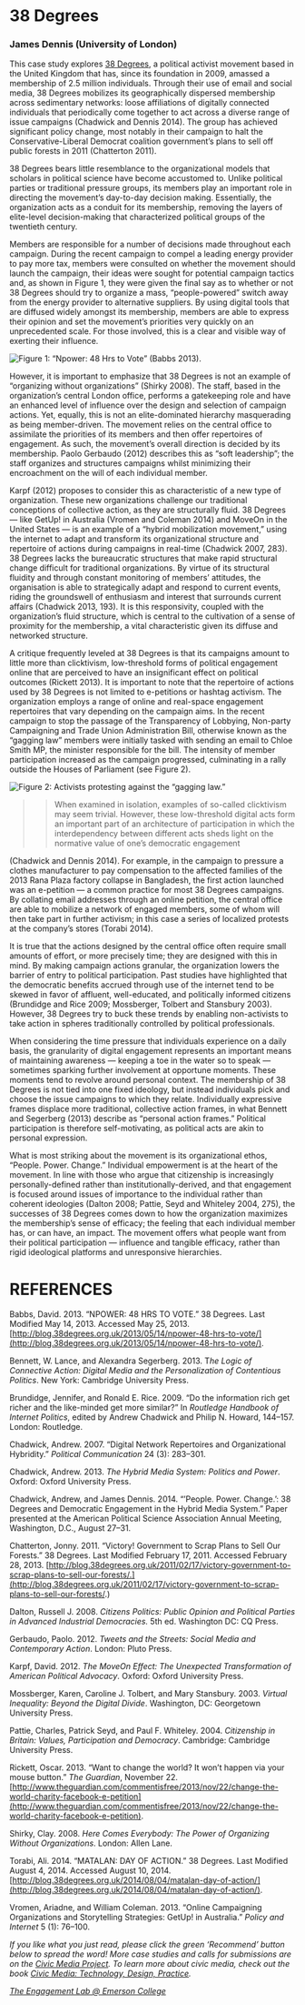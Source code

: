 # 38 Degrees

### James Dennis (University of London)

This case study explores [38 Degrees](http://www.38degrees.org.uk/), a political activist movement based in the United Kingdom that has, since its foundation in 2009, amassed a membership of 2.5 million individuals. Through their use of email and social media, 38 Degrees mobilizes its geographically dispersed membership across sedimentary networks: loose affiliations of digitally connected individuals that periodically come together to act across a diverse range of issue campaigns (Chadwick and Dennis 2014). The group has achieved significant policy change, most notably in their campaign to halt the Conservative-Liberal Democrat coalition government’s plans to sell off public forests in 2011 (Chatterton 2011).

38 Degrees bears little resemblance to the organizational models that scholars in political science have become accustomed to. Unlike political parties or traditional pressure groups, its members play an important role in directing the movement’s day-to-day decision making. Essentially, the organization acts as a conduit for its membership, removing the layers of elite-level decision-making that characterized political groups of the twentieth century.

Members are responsible for a number of decisions made throughout each campaign. During the recent campaign to compel a leading energy provider to pay more tax, members were consulted on whether the movement should launch the campaign, their ideas were sought for potential campaign tactics and, as shown in Figure 1, they were given the final say as to whether or not 38 Degrees should try to organize a mass, “people-powered” switch away from the energy provider to alternative suppliers. By using digital tools that are diffused widely amongst its membership, members are able to express their opinion and set the movement’s priorities very quickly on an unprecedented scale. For those involved, this is a clear and visible way of exerting their influence.

![Figure 1: “Npower: 48 Hrs to Vote” (Babbs 2013).](https://res.cloudinary.com/engagement-lab-home/image/upload/v1/homepage-2.0/news/medium/1_zmEPC3qXxosLdAKYOvn4Ng.png)

However, it is important to emphasize that 38 Degrees is not an example of “organizing without organizations” (Shirky 2008). The staff, based in the organization’s central London office, performs a gatekeeping role and have an enhanced level of influence over the design and selection of campaign actions. Yet, equally, this is not an elite-dominated hierarchy masquerading as being member-driven. The movement relies on the central office to assimilate the priorities of its members and then offer repertoires of engagement. As such, the movement’s overall direction is decided by its membership. Paolo Gerbaudo (2012) describes this as “soft leadership”; the staff organizes and structures campaigns whilst minimizing their encroachment on the will of each individual member.

Karpf (2012) proposes to consider this as characteristic of a new type of organization. These new organizations challenge our traditional conceptions of collective action, as they are structurally fluid. 38 Degrees — like GetUp! in Australia (Vromen and Coleman 2014) and MoveOn in the United States — is an example of a “hybrid mobilization movement,” using the internet to adapt and transform its organizational structure and repertoire of actions during campaigns in real-time (Chadwick 2007, 283). 38 Degrees lacks the bureaucratic structures that make rapid structural change difficult for traditional organizations. By virtue of its structural fluidity and through constant monitoring of members’ attitudes, the organisation is able to strategically adapt and respond to current events, riding the groundswell of enthusiasm and interest that surrounds current affairs (Chadwick 2013, 193). It is this responsivity, coupled with the organization’s fluid structure, which is central to the cultivation of a sense of proximity for the membership, a vital characteristic given its diffuse and networked structure.

A critique frequently leveled at 38 Degrees is that its campaigns amount to little more than clicktivism, low-threshold forms of political engagement online that are perceived to have an insignificant effect on political outcomes (Rickett 2013). It is important to note that the repertoire of actions used by 38 Degrees is not limited to e-petitions or hashtag activism. The organization employs a range of online and real-space engagement repertoires that vary depending on the campaign aims. In the recent campaign to stop the passage of the Transparency of Lobbying, Non-party Campaigning and Trade Union Administration Bill, otherwise known as the “gagging law” members were initially tasked with sending an email to Chloe Smith MP, the minister responsible for the bill. The intensity of member participation increased as the campaign progressed, culminating in a rally outside the Houses of Parliament (see Figure 2).

![Figure 2: Activists protesting against the “gagging law.”](https://res.cloudinary.com/engagement-lab-home/image/upload/v1/homepage-2.0/news/medium/1_7K-VQDyirobfRrCv2mkJgg.png)

> > When examined in isolation, examples of so-called clicktivism may seem trivial. However, these low-threshold digital acts form an important part of an architecture of participation in which the interdependency between different acts sheds light on the normative value of one’s democratic engagement

(Chadwick and Dennis 2014). For example, in the campaign to pressure a clothes manufacturer to pay compensation to the affected families of the 2013 Rana Plaza factory collapse in Bangladesh, the first action launched was an e-petition — a common practice for most 38 Degrees campaigns. By collating email addresses through an online petition, the central office are able to mobilize a network of engaged members, some of whom will then take part in further activism; in this case a series of localized protests at the company’s stores (Torabi 2014).

It is true that the actions designed by the central office often require small amounts of effort, or more precisely time; they are designed with this in mind. By making campaign actions granular, the organization lowers the barrier of entry to political participation. Past studies have highlighted that the democratic benefits accrued through use of the internet tend to be skewed in favor of affluent, well-educated, and politically informed citizens (Brundidge and Rice 2009; Mossberger, Tolbert and Stansbury 2003). However, 38 Degrees try to buck these trends by enabling non-activists to take action in spheres traditionally controlled by political professionals.

When considering the time pressure that individuals experience on a daily basis, the granularity of digital engagement represents an important means of maintaining awareness — keeping a toe in the water so to speak — sometimes sparking further involvement at opportune moments. These moments tend to revolve around personal context. The membership of 38 Degrees is not tied into one fixed ideology, but instead individuals pick and choose the issue campaigns to which they relate. Individually expressive frames displace more traditional, collective action frames, in what Bennett and Segerberg (2013) describe as “personal action frames.” Political participation is therefore self-motivating, as political acts are akin to personal expression.

What is most striking about the movement is its organizational ethos, “People. Power. Change.” Individual empowerment is at the heart of the movement. In line with those who argue that citizenship is increasingly personally-defined rather than institutionally-derived, and that engagement is focused around issues of importance to the individual rather than coherent ideologies (Dalton 2008; Pattie, Seyd and Whiteley 2004, 275), the successes of 38 Degrees comes down to how the organization maximizes the membership’s sense of efficacy; the feeling that each individual member has, or can have, an impact. The movement offers what people want from their political participation — influence and tangible efficacy, rather than rigid ideological platforms and unresponsive hierarchies.

# REFERENCES

Babbs, David. 2013. “NPOWER: 48 HRS TO VOTE.” 38 Degrees. Last Modified May 14, 2013. Accessed May 25, 2013. [http://blog.38degrees.org.uk/2013/05/14/npower-48-hrs-to-vote/](http://blog.38degrees.org.uk/2013/05/14/npower-48-hrs-to-vote/).

Bennett, W. Lance, and Alexandra Segerberg. 2013. T*he Logic of Connective Action: Digital Media and the Personalization of Contentious Politics*. New York: Cambridge University Press.

Brundidge, Jennifer, and Ronald E. Rice. 2009. “Do the information rich get richer and the like-minded get more similar?” In _Routledge Handbook of Internet Politics_, edited by Andrew Chadwick and Philip N. Howard, 144–157. London: Routledge.

Chadwick, Andrew. 2007. “Digital Network Repertoires and Organizational Hybridity.” _Political Communication_ 24 (3): 283–301.

Chadwick, Andrew. 2013. _The Hybrid Media System: Politics and Power_. Oxford: Oxford University Press.

Chadwick, Andrew, and James Dennis. 2014. “’People. Power. Change.’: 38 Degrees and Democratic Engagement in the Hybrid Media System.” Paper presented at the American Political Science Association Annual Meeting, Washington, D.C., August 27–31.

Chatterton, Jonny. 2011. “Victory! Government to Scrap Plans to Sell Our Forests.” 38 Degrees. Last Modified February 17, 2011. Accessed February 28, 2013. [http://blog.38degrees.org.uk/2011/02/17/victory-government-to-scrap-plans-to-sell-our-forests/.](http://blog.38degrees.org.uk/2011/02/17/victory-government-to-scrap-plans-to-sell-our-forests/.)

Dalton, Russell J. 2008. _Citizens Politics: Public Opinion and Political Parties in Advanced Industrial Democracies._ 5th ed. Washington DC: CQ Press.

Gerbaudo, Paolo. 2012. _Tweets and the Streets: Social Media and Contemporary Action_. London: Pluto Press.

Karpf, David. 2012. _The MoveOn Effect: The Unexpected Transformation of American Political Advocacy_. Oxford: Oxford University Press.

Mossberger, Karen, Caroline J. Tolbert, and Mary Stansbury. 2003. _Virtual Inequality: Beyond the Digital Divide_. Washington, DC: Georgetown University Press.

Pattie, Charles, Patrick Seyd, and Paul F. Whiteley. 2004. _Citizenship in Britain: Values, Participation and Democracy_. Cambridge: Cambridge University Press.

Rickett, Oscar. 2013. “Want to change the world? It won’t happen via your mouse button.” _The Guardian_, November 22. [http://www.theguardian.com/commentisfree/2013/nov/22/change-the-world-charity-facebook-e-petition](http://www.theguardian.com/commentisfree/2013/nov/22/change-the-world-charity-facebook-e-petition).

Shirky, Clay. 2008. _Here Comes Everybody: The Power of Organizing Without Organizations_. London: Allen Lane.

Torabi, Ali. 2014. “MATALAN: DAY OF ACTION.” 38 Degrees. Last Modified August 4, 2014. Accessed August 10, 2014. [http://blog.38degrees.org.uk/2014/08/04/matalan-day-of-action/](http://blog.38degrees.org.uk/2014/08/04/matalan-day-of-action/).

Vromen, Ariadne, and William Coleman. 2013. “Online Campaigning Organizations and Storytelling Strategies: GetUp! in Australia.” _Policy and Internet_ 5 (1): 76–100.

_If you like what you just read, please click the green ‘Recommend’ button below to spread the word! More case studies and calls for submissions are on the [Civic Media Project](http://www.civicmediaproject.com). To learn more about civic media, check out the book [Civic Media: Technology, Design, Practice](https://mitpress.mit.edu/books/civic-media)._

[_The Engagement Lab @ Emerson College_](http://elab.emerson.edu)
